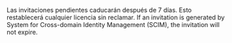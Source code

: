Las invitaciones pendientes caducarán después de 7 días. Esto restablecerá cualquier licencia sin reclamar. If an invitation is generated by System for Cross-domain Identity Management (SCIM), the invitation will not expire.
